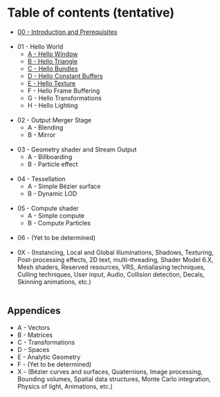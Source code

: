 <meta name="google-site-verification" content="nZCqS9fFRC_xxtjXbkae658DSNRTwB6p_oshAkFXOT0" />

# Table of contents (tentative)
- [00 - Introduction and Prerequisites](https://paminerva.github.io/docs/LearnDirectX/00-Introduction-and-Prerequisites)<br><br>
- 01 - Hello World<br>
    - [A - Hello Window ](https://paminerva.github.io/docs/LearnDirectX/01.A-Hello-Window)
    - [B - Hello Triangle ](https://paminerva.github.io/docs/LearnDirectX/01.B-Hello-Triangle)
    - [C - Hello Bundles ](https://paminerva.github.io/docs/LearnDirectX/01.C-Hello-Bundles)
    - [D - Hello Constant Buffers](https://paminerva.github.io/docs/LearnDirectX/01.D-Hello-Constant-Buffers)
    - [E - Hello Texture](https://paminerva.github.io/docs/LearnDirectX/01.E-Hello-Texture)
    - F - Hello Frame Buffering
    - G - Hello Transformations
    - H - Hello Lighting <br><br>
- 02 - Output Merger Stage
    - A - Blending
    - B - Mirror <br><br>
- 03 - Geometry shader and Stream Output
    - A - Billboarding
    - B - Particle effect <br><br>
- 04 - Tessellation
    - A - Simple Bézier surface
    - B - Dynamic LOD <br><br>
- 05 - Compute shader
    - A - Simple compute
    - B - Compute Particles <br><br>
- 06 - (Yet to be determined)<br><br>
- 0X - (Instancing, Local and Global illuminations, Shadows, Texturing, Post-processing effects, 2D text, multi-threading, Shader Model 6.X, Mesh shaders, Reserved resources, VRS, Antialiasing techniques, Culling techniques, User input, Audio, Collision detection, Decals, Skinning animations, etc.) <br><br>

## Appendices
- A - Vectors
- B - Matrices
- C - Transformations
- D - Spaces
- E - Analytic Geometry
- F -  (Yet to be determined)
- X - (Bézier curves and surfaces, Quaternions, Image processing, Bounding volumes, Spatial data structures, Monte Carlo integration, Physics of light, Animations, etc.)
